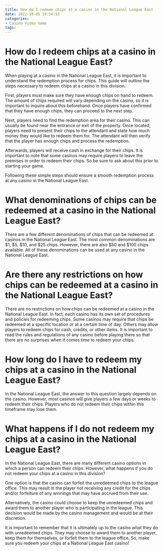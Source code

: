```yaml
---
title: How do I redeem chips at a casino in the National League East
date: 2022-10-05 19:54:53
categories:
- Casino Video Game
tags:
---
```



#  How do I redeem chips at a casino in the National League East?

When playing at a casino in the National League East, it is important to understand the redemption process for chips. This guide will outline the steps necessary to redeem chips at a casino in this division.

First, players must make sure they have enough chips on hand to redeem. The amount of chips required will vary depending on the casino, so it is important to inquire about this beforehand. Once players have confirmed that they have enough chips, they can proceed to the next step.

Next, players need to find the redemption area for their casino. This can usually be found near the entrance or exit of the property. Once located, players need to present their chips to the attendant and state how much money they would like to redeem them for. The attendant will then verify that the player has enough chips and process the redemption.

Afterwards, players will receive cash in exchange for their chips. It is important to note that some casinos may require players to leave the premises in order to redeem their chips. So be sure to ask about this prior to starting your game.

Following these simple steps should ensure a smooth redemption process at any casino in the National League East.

#  What denominations of chips can be redeemed at a casino in the National League East?

There are a few different denominations of chips that can be redeemed at casinos in the National League East. The most common denominations are $1, $5, $10, and $25 chips. However, there are also $50 and $100 chips available. All of these denominations can be used at any casino in the National League East.

#  Are there any restrictions on how chips can be redeemed at a casino in the National League East?

There are no restrictions on how chips can be redeemed at a casino in the National League East. In fact, each casino has its own set of procedures and policies for redeeming chips. Some casinos may require that chips be redeemed at a specific location or at a certain time of day. Others may allow players to redeem chips for cash, credits, or other items. It is important to read the rules and regulations of any casino before playing there so that there are no surprises when it comes time to redeem your chips.

#  How long do I have to redeem my chips at a casino in the National League East?

In the National League East, the answer to this question largely depends on the casino. However, most casinos will give players a few days or weeks to redeem their chips. Players who do not redeem their chips within this timeframe may lose them.

#  What happens if I do not redeem my chips at a casino in the National League East?

In the National League East, there are many different casino options in which a person can redeem their chips. However, what happens if you do not redeem your chips at a casino in this division?

One option is that the casino can forfeit the unredeemed chips to the league office. This may result in the player not receiving any credit for the chips and/or forfeiture of any winnings that may have accrued from their use.

Alternatively, the casino could choose to keep the unredeemed chips and award them to another player who is participating in the league. This decision would be made by the casino management and would be at their discretion.

It is important to remember that it is ultimately up to the casino what they do with unredeemed chips. They may choose to award them to another player, keep them for themselves, or forfeit them to the league office. So, make sure you redeem your chips at a National League East casino!
